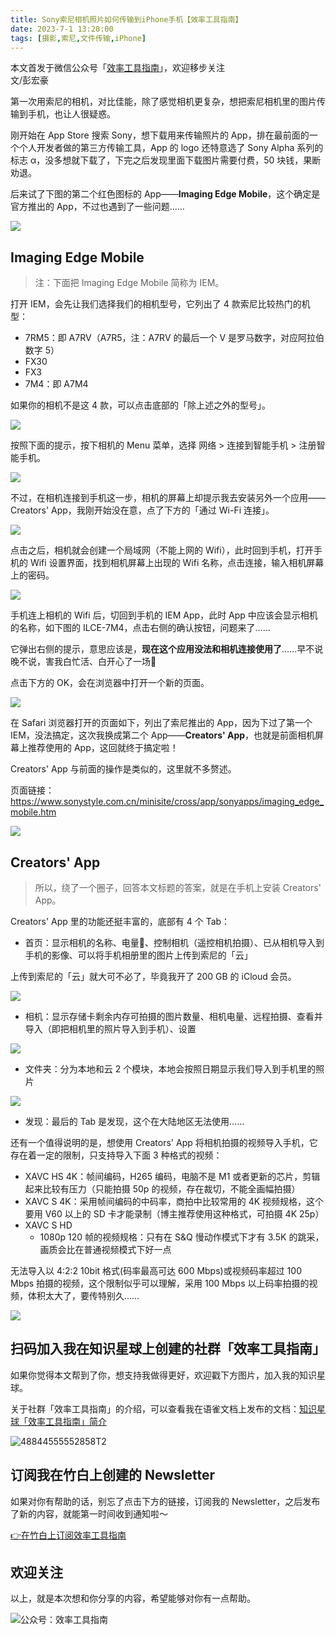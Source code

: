 ```yaml
---
title: Sony索尼相机照片如何传输到iPhone手机【效率工具指南】   
date: 2023-7-1 13:20:00               
tags: [摄影,索尼,文件传输,iPhone]                                                                               
---
```

本文首发于微信公众号「[效率工具指南](https://mp.weixin.qq.com/s/6-5mQ3kpLp5509VTdeY8lg)」，欢迎移步关注    
文/彭宏豪    


第一次用索尼的相机，对比佳能，除了感觉相机更复杂，想把索尼相机里的图片传输到手机，也让人很疑惑。  

刚开始在 App Store 搜索 Sony，想下载用来传输照片的 App，排在最前面的一个个人开发者做的第三方传输工具，App 的 logo 还特意选了 Sony Alpha 系列的标志 α，没多想就下载了，下完之后发现里面下载图片需要付费，50 块钱，果断劝退。  

后来试了下图的第二个红色图标的 App——**Imaging Edge Mobile**，这个确定是官方推出的 App，不过也遇到了一些问题……        

![](https://img.penghh.fun/2023/11/26/img6798.PNG)

## Imaging Edge Mobile

> 注：下面把 Imaging Edge Mobile 简称为 IEM。  

打开 IEM，会先让我们选择我们的相机型号，它列出了 4 款索尼比较热门的机型：  

* 7RM5：即 A7RV（A7R5，注：A7RV 的最后一个 V 是罗马数字，对应阿拉伯数字 5）   
* FX30
* FX3
* 7M4：即 A7M4   

如果你的相机不是这 4 款，可以点击底部的「除上述之外的型号」。     


![](https://img.penghh.fun/2023/11/26/img6782.PNG)


按照下面的提示，按下相机的 Menu 菜单，选择 网络 > 连接到智能手机 > 注册智能手机。   

![](https://img.penghh.fun/2023/11/26/img6786.PNG)


不过，在相机连接到手机这一步，相机的屏幕上却提示我去安装另外一个应用——Creators' App，我刚开始没在意，点了下方的「通过 Wi-Fi 连接」。     

![](https://img.penghh.fun/2023/11/26/img6799.jpg)

点击之后，相机就会创建一个局域网（不能上网的 Wifi），此时回到手机，打开手机的 Wifi 设置界面，找到相机屏幕上出现的 Wifi 名称，点击连接，输入相机屏幕上的密码。  

![](https://img.penghh.fun/2023/11/26/img6787.jpg)

手机连上相机的 Wifi 后，切回到手机的 IEM App，此时 App 中应该会显示相机的名称，如下图的 ILCE-7M4，点击右侧的确认按钮，问题来了……   

它弹出右侧的提示，意思应该是，**现在这个应用没法和相机连接使用了**……早不说晚不说，害我白忙活、白开心了一场🤦     

点击下方的 OK，会在浏览器中打开一个新的页面。    

![](https://img.penghh.fun/2023/11/26/stiiitch20230701120617.jpg)


在 Safari 浏览器打开的页面如下，列出了索尼推出的 App，因为下过了第一个 IEM，没法搞定，这次我换成第二个 App——**Creators' App**，也就是前面相机屏幕上推荐使用的 App，这回就终于搞定啦！     

Creators' App 与前面的操作是类似的，这里就不多赘述。  

页面链接：https://www.sonystyle.com.cn/minisite/cross/app/sonyapps/imaging_edge_mobile.htm


![](https://img.penghh.fun/2023/11/26/img6790.jpg)

## Creators' App

> 所以，绕了一个圈子，回答本文标题的答案，就是在手机上安装 Creators' App。    

Creators' App 里的功能还挺丰富的，底部有 4 个 Tab：

* 首页：显示相机的名称、电量🔋、控制相机（遥控相机拍摄）、已从相机导入到手机的影像、可以将手机相册里的图片上传到索尼的「云」

上传到索尼的「云」就大可不必了，毕竟我开了 200 GB 的 iCloud 会员。    

![](https://img.penghh.fun/2023/11/26/img6794.PNG)

* 相机：显示存储卡剩余内存可拍摄的图片数量、相机电量、远程拍摄、查看并导入（即把相机里的照片导入到手机）、设置  

![](https://img.penghh.fun/2023/11/26/img6795.PNG)

* 文件夹：分为本地和云 2 个模块，本地会按照日期显示我们导入到手机里的照片     

![](https://img.penghh.fun/2023/11/26/img6796.PNG)

* 发现：最后的 Tab 是发现，这个在大陆地区无法使用……  


还有一个值得说明的是，想使用 Creators' App 将相机拍摄的视频导入手机，它存在着一定的限制，只支持导入下面 3 种格式的视频：  

* XAVC HS 4K：帧间编码，H265 编码，电脑不是 M1 或者更新的芯片，剪辑起来比较有压力（只能拍摄 50p 的视频，存在裁切，不能全画幅拍摄）   
* XAVC S 4K：采用帧间编码的中码率，商拍中比较常用的 4K 视频规格，这个要用 V60 以上的 SD 卡才能录制（博主推荐使用这种格式，可拍摄 4K 25p）
* XAVC S HD
    * 1080p 120 帧的视频规格：只有在 S&Q 慢动作模式下才有 3.5K 的跳采，画质会比在普通视频模式下好一点

无法导入以 4:2:2 10bit 格式(码率最高可达 600 Mbps)或视频码率超过 100 Mbps 拍摄的视频，这个限制似乎可以理解，采用 100 Mbps 以上码率拍摄的视频，体积太大了，要传特别久……        

![](https://img.penghh.fun/2023/11/26/img6792.PNG)

## 扫码加入我在知识星球上创建的社群「效率工具指南」  

如果你觉得本文帮到了你，想支持我做得更好，欢迎戳下方图片，加入我的知识星球。     

关于社群「效率工具指南」的介绍，可以查看我在语雀文档上发布的文档：[知识星球「效率工具指南」简介](https://www.yuque.com/penghonghao/af0aai/glwrg2dl0dqlegi6?singleDoc#)    

![48844555552858T2](https://img.penghh.fun/2023/03/25/48844555552858t2.JPG)   

## 订阅我在竹白上创建的 Newsletter   

如果对你有帮助的话，别忘了点击下方的链接，订阅我的 Newsletter，之后发布了新的内容，就能第一时间收到通知啦～  

[👉在竹白上订阅效率工具指南](https://penghh.zhubai.love/)         

## 欢迎关注     

以上，就是本次想和你分享的内容，希望能够对你有一点帮助。     

![公众号：效率工具指南](https://img.penghh.fun/2021/05/28/gong-zhong-hao-wei-bu-er-wei-ma-dailogo.png)   




